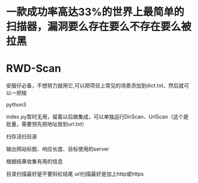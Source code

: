 # 一款成功率高达33%的世界上最简单的扫描器，漏洞要么存在要么不存在要么被拉黑

# RWD-Scan
安服仔必备，不想努力就用它,可以把项目上常见的场景添加到dict.txt，然后就可以一把梭

python3


index.py暂时无用，留着以后做集成，可以单独运行DirScan、UrlScan（这个是批量，需要预先把地址放到url.txt）

扫存活扫目录

输出网站标题、响应长度、目标使用的server

根据结果收集有用的信息

目录扫描最好是不要斜杠结尾
url扫描最好是加上http或https

